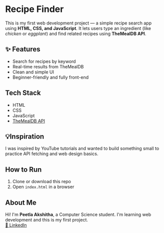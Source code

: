 # Recipe Finder
This is my first web development project — a simple recipe search app using **HTML, CSS, and JavaScript**. It lets users type an ingredient (like *chicken* or *eggplant*) and find related recipes using **TheMealDB API**.
## ✨ Features
- Search for recipes by keyword
- Real-time results from TheMealDB
- Clean and simple UI
- Beginner-friendly and fully front-end

## Tech Stack
- HTML
- CSS
- JavaScript
- [TheMealDB API](https://www.themealdb.com/)

## 💡Inspiration
I was inspired by YouTube tutorials and wanted to build something small to practice API fetching and web design basics.

## How to Run
1. Clone or download this repo
2. Open `index.html` in a browser

## About Me
Hi! I'm **Peetla Akshitha**, a Computer Science student. I'm learning web development and this is my first project.  
[🔗 LinkedIn](https://www.linkedin.com/in/peetlaakshitha/)
